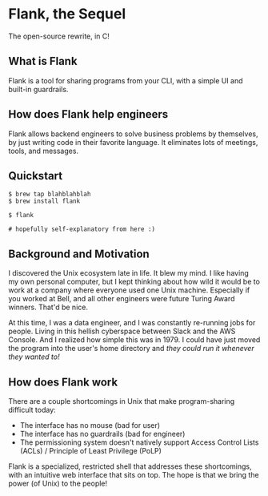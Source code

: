 # Flank, the Sequel

The open-source rewrite, in C!

## What is Flank

Flank is a tool for sharing programs from your CLI, with a simple UI and built-in guardrails.

## How does Flank help engineers

Flank allows backend engineers to solve business problems by themselves, by just writing code in their favorite language. It eliminates lots of meetings, tools, and messages.

## Quickstart

```
$ brew tap blahblahblah
$ brew install flank

$ flank 

# hopefully self-explanatory from here :)
```

## Background and Motivation

I discovered the Unix ecosystem late in life. It blew my mind. I like having my own personal computer, but I kept thinking about how wild it would be to work at a company where everyone used one Unix machine. Especially if you worked at Bell, and all other engineers were future Turing Award winners. That'd be nice.

At this time, I was a data engineer, and I was constantly re-running jobs for people. Living in this hellish cyberspace between Slack and the AWS Console. And I realized how simple this was in 1979. I could have just moved the program into the user's home directory and _they could run it whenever they wanted to!_

## How does Flank work

There are a couple shortcomings in Unix that make program-sharing difficult today:

- The interface has no mouse (bad for user)
- The interface has no guardrails (bad for engineer)
- The permissioning system doesn't natively support Access Control Lists (ACLs) / Principle of Least Privilege (PoLP)

Flank is a specialized, restricted shell that addresses these shortcomings, with an intuitive web interface that sits on top. The hope is that we bring the power (of Unix) to the people!

